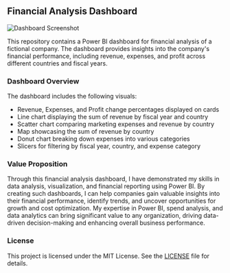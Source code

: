 ## Financial Analysis Dashboard

![Dashboard Screenshot](https://github.com/henontesfai/Financial-Analysis/blob/main/Sk%C3%A4rmbild%202023-04-08%20122953.png)

This repository contains a Power BI dashboard for financial analysis of a fictional company. The dashboard provides insights into the company's financial performance, including revenue, expenses, and profit across different countries and fiscal years.

### Dashboard Overview

The dashboard includes the following visuals:

- Revenue, Expenses, and Profit change percentages displayed on cards
- Line chart displaying the sum of revenue by fiscal year and country
- Scatter chart comparing marketing expenses and revenue by country
- Map showcasing the sum of revenue by country
- Donut chart breaking down expenses into various categories
- Slicers for filtering by fiscal year, country, and expense category

### Value Proposition

Through this financial analysis dashboard, I have demonstrated my skills in data analysis, visualization, and financial reporting using Power BI. By creating such dashboards, I can help companies gain valuable insights into their financial performance, identify trends, and uncover opportunities for growth and cost optimization. My expertise in Power BI, spend analysis, and data analytics can bring significant value to any organization, driving data-driven decision-making and enhancing overall business performance.

### License

This project is licensed under the MIT License. See the [LICENSE](LICENSE) file for details.
